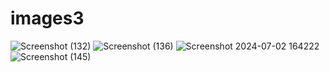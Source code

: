 # images3
![Screenshot (132)](https://github.com/nakulvsalat/images3/assets/78478397/b900a237-4e8a-4a44-b7e5-700a535d9449)
![Screenshot (136)](https://github.com/nakulvsalat/images3/assets/78478397/6f27585d-6c42-41b7-9ec9-1d7f9fed9a5c)
![Screenshot 2024-07-02 164222](https://github.com/nakulvsalat/images3/assets/78478397/7ae15013-4e59-4433-9707-c438f8e59a7c)
![Screenshot (145)](https://github.com/user-attachments/assets/21878422-316d-4cbb-80f3-a5e344e4eb30)
